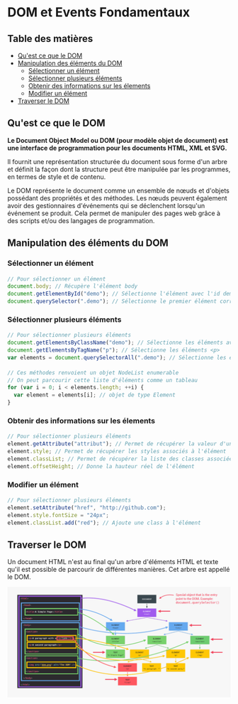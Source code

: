 # DOM et Events Fondamentaux

## Table des matières

- [Qu'est ce que le DOM](#quest-ce-que-le-dom)
- [Manipulation des éléments du DOM](#manipulation-des-éléments-du-dom)
  - [Sélectionner un élément](#sélectionner-un-élément)
  - [Sélectionner plusieurs éléments](#sélectionner-plusieurs-éléments)
  - [Obtenir des informations sur les élements](#obtenir-des-informations-sur-les-élements)
  - [Modifier un élément](#modifier-un-élément)
- [Traverser le DOM]()

## Qu'est ce que le DOM

**Le Document Object Model ou DOM (pour modèle objet de document) est une interface de programmation pour les documents HTML, XML et SVG.**

Il fournit une représentation structurée du document sous forme d'un arbre et définit la façon dont la structure peut être manipulée par les programmes, en termes de style et de contenu.

Le DOM représente le document comme un ensemble de nœuds et d'objets possédant des propriétés et des méthodes. Les nœuds peuvent également avoir des gestionnaires d'événements qui se déclenchent lorsqu'un événement se produit. Cela permet de manipuler des pages web grâce à des scripts et/ou des langages de programmation.

## Manipulation des éléments du DOM

### Sélectionner un élément

```js
// Pour sélectionner un élément
document.body; // Récupère l'élément body
document.getElementById("demo"); // Sélectionne l'élément avec l'id demo
document.querySelector(".demo"); // Sélectionne le premier élément correspondant au sélecteur CSS
```

### Sélectionner plusieurs éléments

```js
// Pour sélectionner plusieurs éléments
document.getElementsByClassName("demo"); // Sélectionne les éléments avec la class démo
document.getElementsByTagName("p"); // Sélectionne les éléments <p>
var elements = document.querySelectorAll(".demo"); // Sélectionne les éléments correspondant au sélecteur CSS

// Ces méthodes renvoient un objet NodeList enumerable
// On peut parcourir cette liste d'éléments comme un tableau
for (var i = 0; i < elements.length; ++i) {
  var element = elements[i]; // objet de type Element
}
```

### Obtenir des informations sur les élements

```js
// Pour sélectionner plusieurs éléments
element.getAttribute("attribut"); // Permet de récupérer la valeur d'un attribut
element.style; // Permet de récupérer les styles associés à l'élément
element.classList; // Permet de récupérer la liste des classes associées à un élément
element.offsetHeight; // Donne la hauteur réel de l'élément
```

### Modifier un élément

```js
// Pour sélectionner plusieurs éléments
element.setAttribute("href", "http://github.com");
element.style.fontSize = "24px";
element.classList.add("red"); // Ajoute une class à l'élément
```

## Traverser le DOM

Un document HTML n'est au final qu'un arbre d'éléments HTML et texte qu'il est possible de parcourir de différentes manières. Cet arbre est appellé le DOM.

![DOM TREE STRUCTURE](img/dom-tree-structure.png)

